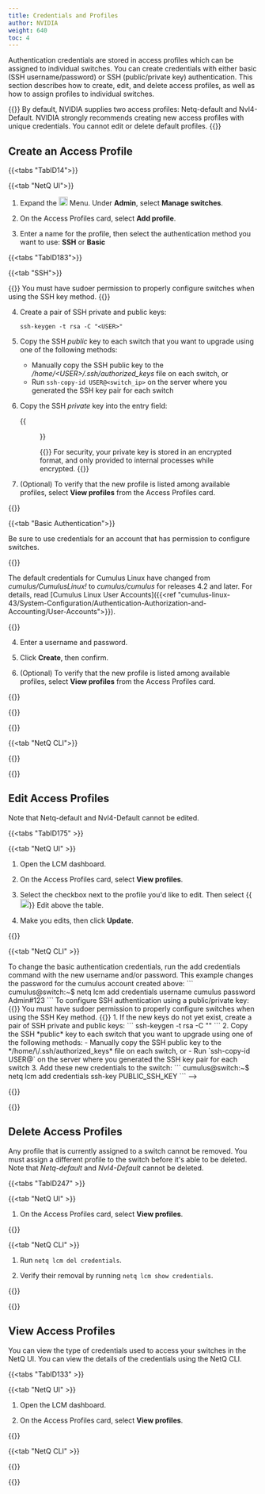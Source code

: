 ```yaml
---
title: Credentials and Profiles
author: NVIDIA
weight: 640
toc: 4
---
```


Authentication credentials are stored in access profiles which can be assigned to individual switches. You can create credentials with either basic (SSH username/password) or SSH (public/private key) authentication. This section describes how to create, edit, and delete access profiles, as well as how to assign profiles to individual switches. 

{{<notice note>}}
By default, NVIDIA supplies two access profiles: Netq-default and Nvl4-Default. NVIDIA strongly recommends creating new access profiles with unique credentials. You cannot edit or delete default profiles.
{{</notice>}}

## Create an Access Profile

{{<tabs "TabID14">}}

{{<tab "NetQ UI">}}

1. Expand the <img src="https://icons.cumulusnetworks.com/01-Interface-Essential/03-Menu/navigation-menu.svg" height="18" width="18"/> Menu. Under **Admin**, select **Manage switches**.

2. On the Access Profiles card, select **Add profile**.

3. Enter a name for the profile, then select the authentication method you want to use: **SSH** or **Basic**

{{<tabs "TabID183">}}

{{<tab "SSH">}}

{{<notice info>}}
You must have sudoer permission to properly configure switches when using the SSH key method.
{{</notice>}}

4. Create a pair of SSH private and public keys:

    ```
    ssh-keygen -t rsa -C "<USER>"
    ```

5. Copy the SSH *public* key to each switch that you want to upgrade using one of the following methods:

    - Manually copy the SSH public key to the */home/\<USER\>/.ssh/authorized_keys* file on each switch, or
    - Run `ssh-copy-id USER@<switch_ip>` on the server where you generated the SSH key pair for each switch

6. Copy the SSH *private* key into the entry field:

    {{<figure src="/images/netq/ssh-access-profile-450.png" alt="card displaying field for ssh private key" width="300">}}

    {{<notice note>}}
For security, your private key is stored in an encrypted format, and only provided to internal processes while encrypted.
    {{</notice>}}

7. (Optional) To verify that the new profile is listed among available profiles, select **View profiles** from the Access Profiles card.

{{</tab>}}

{{<tab "Basic Authentication">}}

Be sure to use credentials for an account that has permission to configure switches.

{{<notice tip>}}

The default credentials for Cumulus Linux have changed from *cumulus/CumulusLinux!* to *cumulus/cumulus* for releases 4.2 and later. For details, read [Cumulus Linux User Accounts]({{<ref "cumulus-linux-43/System-Configuration/Authentication-Authorization-and-Accounting/User-Accounts">}}).

{{</notice>}}

4. Enter a username and password.

5. Click **Create**, then confirm.

6. (Optional) To verify that the new profile is listed among available profiles, select **View profiles** from the Access Profiles card.

{{</tab>}}

{{</tabs>}}

{{</tab>}}

{{<tab "NetQ CLI">}}

<!--

To configure basic authentication, run:

```
cumulus@switch:~$ netq lcm add credentials username cumulus password cumulus
```

{{<notice tip>}}

The default credentials for Cumulus Linux have changed from *cumulus/CumulusLinux!* to *cumulus/cumulus* for releases 4.2 and later. For details, read [Cumulus Linux User Accounts]({{<ref "cumulus-linux-43/System-Configuration/Authentication-Authorization-and-Accounting/User-Accounts">}}).

{{</notice>}}

To configure SSH authentication using a public/private key:

{{<notice info>}}
You must have sudoer permission to properly configure switches when using the SSH Key method.
{{</notice>}}

1. If the keys do not yet exist, create a pair of SSH private and public keys.

    ```
    ssh-keygen -t rsa -C "<USER>"
    ```

2. Copy the SSH *public* key to each switch that you want to upgrade using one of the following methods:

    - Manually copy the SSH public key to the */home/\<USER\>/.ssh/authorized_keys* file on each switch, or
    - Run `ssh-copy-id USER@<switch_ip>` on the server where you generated the SSH key pair for each switch

3. Add these credentials to the switch.

    ```
    cumulus@switch:~$ netq lcm add credentials ssh-key PUBLIC_SSH_KEY
    ```
-->
{{</tab>}}

{{</tabs>}}

## Edit Access Profiles

Note that Netq-default and Nvl4-Default cannot be edited.

{{<tabs "TabID175" >}}

{{<tab "NetQ UI" >}}

1. Open the LCM dashboard.

2. On the Access Profiles card, select **View profiles**.

3. Select the checkbox next to the profile you'd like to edit. Then select {{<img src="https://icons.cumulusnetworks.com/01-Interface-Essential/22-Edit/pencil-1.svg" height="18" width="18">}} Edit above the table.

4. Make you edits, then click **Update**.

{{</tab>}}

{{<tab "NetQ CLI" >}}

<!-->

To change the basic authentication credentials, run the add credentials command with the new username and/or password. This example changes the password for the cumulus account created above:

```
cumulus@switch:~$ netq lcm add credentials username cumulus password Admin#123
```

To configure SSH authentication using a public/private key:

{{<notice info>}}
You must have sudoer permission to properly configure switches when using the SSH Key method.
{{</notice>}}

1. If the new keys do not yet exist, create a pair of SSH private and public keys:

    ```
    ssh-keygen -t rsa -C "<USER>"
    ```

2. Copy the SSH *public* key to each switch that you want to upgrade using one of the following methods:

    - Manually copy the SSH public key to the */home/\<USER\>/.ssh/authorized_keys* file on each switch, or
    - Run `ssh-copy-id USER@<switch_ip>` on the server where you generated the SSH key pair for each switch

3. Add these new credentials to the switch:

    ```
    cumulus@switch:~$ netq lcm add credentials ssh-key PUBLIC_SSH_KEY
    ```

-->

{{</tab>}}

{{</tabs>}}

## Delete Access Profiles

Any profile that is currently assigned to a switch cannot be removed. You must assign a different profile to the switch before it's able to be deleted. Note that *Netq-default* and *Nvl4-Default* cannot be deleted. 

{{<tabs "TabID247" >}}

{{<tab "NetQ UI" >}}

1. On the Access Profiles card, select **View profiles**.

{{</tab>}}

{{<tab "NetQ CLI" >}}

1. Run `netq lcm del credentials`. 

2. Verify their removal by running `netq lcm show credentials`.

{{</tab>}}

{{</tabs>}}

## View Access Profiles

You can view the type of credentials used to access your switches in the NetQ UI. You can view the details of the credentials using the NetQ CLI.

{{<tabs "TabID133" >}}

{{<tab "NetQ UI" >}}

1. Open the LCM dashboard.

2. On the Access Profiles card, select **View profiles**.

{{</tab>}}

{{<tab "NetQ CLI" >}}

<!--

To see the credentials, run `netq lcm show credentials`.

If you use an SSH key for the credentials, the public key appears in the command output:

```
cumulus@switch:~$ netq lcm show credentials
Type             SSH Key        Username         Password         Last Changed
---------------- -------------- ---------------- ---------------- -------------------------
SSH              MY-SSH-KEY                                       Tue Apr 28 19:08:52 2020
```

If you use a username and password for the credentials, the username appears in the command output with the password masked:

```
cumulus@switch:~$ netq lcm show credentials
Type             SSH Key        Username         Password         Last Changed
---------------- -------------- ---------------- ---------------- -------------------------
BASIC                           cumulus          **************   Tue Apr 28 19:10:27 2020
```
-->
{{</tab>}}

{{</tabs>}}
